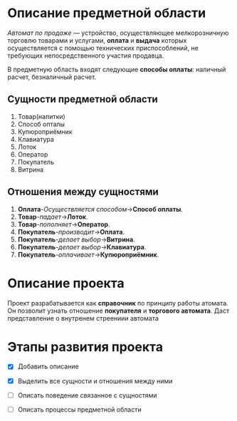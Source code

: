 # Описание предметной области
*Автомат по продаже* — устройство, осуществляющее мелкорозничную торговлю товарами и услугами, **оплата** и **выдача** которых осуществляется с помощью технических приспособлений, не требующих непосредственного участия продавца.

В предметную область входят следующие **способы оплаты**: наличный расчет, безналичный расчет.


## Сущности предметной области
1. Товар(напитки)
2. Способ опталы
3. Купюроприёмник
4. Клавиатура
5. Лоток
6. Оператор
7. Покупатель
8. Витрина



## Отношения между сущностями
1. **Оплата**-*Осуществляется способом*->**Способ оплаты**.
2. **Товар**-*падает*->**Лоток**.
3. **Товар**-*пополняет*->**Оператор**.
4. **Покупатель**-*производит*->**Оплата**.
5. **Покупатель**-*делает выбор*->**Витрина**.
6. **Покупатель**-*делает выбор*->**Клавиатура**.
7. **Покупатель**-*оплачивает*->**Купюроприёмник**.





# Описание проекта

Проект разрабатывается как **справочник** по принципу работы атомата.<br>
Он позволит узнать отношение **покупателя** и **торгового автомата**. Даст представление о внутренем стреениии автомата


# Этапы развития проекта

- [x] Добавить описание
- [x] Выделить все сущности и отношения между ними
- [ ] Описать поведение связанное с сущностями
- [ ] Описать процессы предметной области
 
